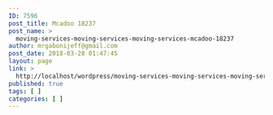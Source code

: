 ```yaml
---
ID: 7596
post_title: Mcadoo 18237
post_name: >
  moving-services-moving-services-moving-services-mcadoo-18237
author: mrgabonijeff@gmail.com
post_date: 2018-03-28 01:47:45
layout: page
link: >
  http://localhost/wordpress/moving-services-moving-services-moving-services-mcadoo-18237/
published: true
tags: [ ]
categories: [ ]
---
```

